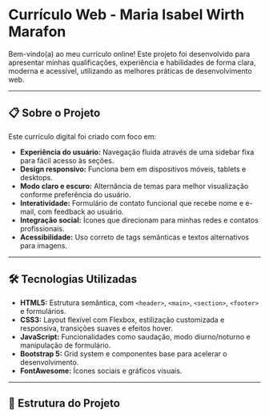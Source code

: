 # Currículo Web - Maria Isabel Wirth Marafon

Bem-vindo(a) ao meu currículo online! Este projeto foi desenvolvido para apresentar minhas qualificações, experiência e habilidades de forma clara, moderna e acessível, utilizando as melhores práticas de desenvolvimento web.

---

## 📋 Sobre o Projeto

Este currículo digital foi criado com foco em:

- **Experiência do usuário:** Navegação fluida através de uma sidebar fixa para fácil acesso às seções.
- **Design responsivo:** Funciona bem em dispositivos móveis, tablets e desktops.
- **Modo claro e escuro:** Alternância de temas para melhor visualização conforme preferência do usuário.
- **Interatividade:** Formulário de contato funcional que recebe nome e e-mail, com feedback ao usuário.
- **Integração social:** Ícones que direcionam para minhas redes e contatos profissionais.
- **Acessibilidade:** Uso correto de tags semânticas e textos alternativos para imagens.

---

## 🛠 Tecnologias Utilizadas

- **HTML5:** Estrutura semântica, com `<header>`, `<main>`, `<section>`, `<footer>` e formulários.
- **CSS3:** Layout flexível com Flexbox, estilização customizada e responsiva, transições suaves e efeitos hover.
- **JavaScript:** Funcionalidades como saudação, modo diurno/noturno e manipulação de formulário.
- **Bootstrap 5:** Grid system e componentes base para acelerar o desenvolvimento.
- **FontAwesome:** Ícones sociais e gráficos visuais.

---

## 📂 Estrutura do Projeto

